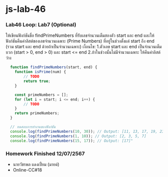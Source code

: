 # js-lab-46
### Lab46 Loop: Lab7 (Optional)
ให้เขียนฟังก์ชันชื่อ findPrimeNumbers ที่รับเลขจำนวนเต็มสองตัว start และ end และให้ฟังก์ชันคืนค่าลิสต์ของเลขจำนวนเฉพาะ (Prime Numbers) ที่อยู่ในช่วงตั้งแต่ start ถึง end (รวม start และ end ด้วยถ้าเป็นจำนวนเฉพาะ)
เงื่อนไข:
1.ตัวเลข start และ end เป็นจำนวนเต็มบวก (start > 0, end > 0) และ start <= end
2.ถ้าในช่วงนั้นไม่มีจำนวนเฉพาะ ให้คืนค่าลิสต์ว่าง

```Javascript
  function findPrimeNumbers(start, end) {
    function isPrime(num) {
        // TODO
        return true;
    }

    const primeNumbers = [];
    for (let i = start; i <= end; i++) {
        // TODO
    }
    return primeNumbers;
  }

  // ทดสอบการทำงานของฟังก์ชัน
  console.log(findPrimeNumbers(10, 30)); // Output: [11, 13, 17, 19, 23, 29]
  console.log(findPrimeNumbers(1, 10)); // Output: [2, 3, 5, 7]
  console.log(findPrimeNumbers(15, 17)); // Output: [17]"
```

### Homework Finished 12/07/2567
- นายวัชรพล แดงเปี่ยม (มายด์)
- Online-CC#18